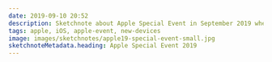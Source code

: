 ```yaml
---
date: 2019-09-10 20:52
description: Sketchnote about Apple Special Event in September 2019 where Apple presented new devices like iPhone 11 and iPhone 11 Pro
tags: apple, iOS, apple-event, new-devices
image: images/sketchnotes/apple19-special-event-small.jpg
sketchnoteMetadata.heading: Apple Special Event 2019
---
```

